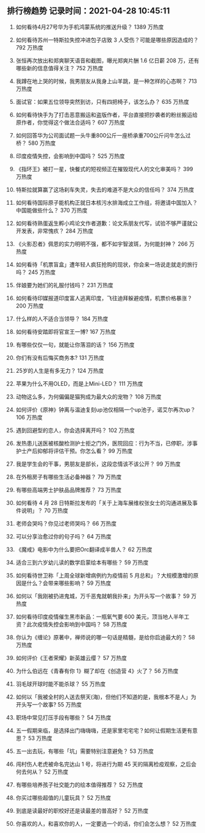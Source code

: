 
## 排行榜趋势 记录时间：2021-04-28 10:45:11
  
  1. 如何看待4月27号华为手机鸿蒙系统的推送升级？ 1389 万热度
    
  2. 如何看待苏州一特斯拉失控冲进包子店致 3 人受伤？可能是哪些原因造成的？ 792 万热度
    
  3. 张恒再次放出和郑爽聊天语音和截图，曝光郑爽片酬 1.6 亿日薪 208 万，还有哪些新的信息值得关注？ 752 万热度
    
  4. 我蹲在地上哭的时候，我男朋友从我身上山羊跳，是一种怎样的心态啊？ 713 万热度
    
  5. 面试官：如果五位领导突然到访，只有四把椅子，该怎么办？ 635 万热度
    
  6. 如何看待快手为了打击恶意搬运和盗版作者，平台直接把抄袭者的粉丝搬运给原作者，你觉得这个做法合适吗？ 607 万热度
    
  7. 如何回答华为公司面试题一头牛重800公斤一座桥承重700公斤问牛怎么过桥？ 580 万热度
    
  8. 印度疫情失控，会影响到中国吗？ 525 万热度
    
  9. 《指环王》被打一星，快餐式的短视频正在摧毁现代人的文化审美吗？ 399 万热度
    
  10. 特斯拉就算赢了这场刹车失灵，失去的难道不是大众的信任吗？ 374 万热度
    
  11. 如何看待国际原子能机构正就日本核污水排海成立工作组，将邀请中国加入？中国能做些什么？ 370 万热度
    
  12. 如何看待熟蛋返生孵小鸡论文作者道歉：论文系朋友代写，试验不够严谨就公开发表，非常愧疚？ 284 万热度
    
  13. 《火影忍者》佩恩的实力明明不强，都不如宇智波斑，为何能封神？ 266 万热度
    
  14. 如何看待「机票盲盒」遭年轻人疯狂抢购的现状，你会来一场说走就走的旅行吗？ 245 万热度
    
  15. 伴娘要为她们的礼服付钱吗？ 231 万热度
    
  16. 如何看待印媒报道印度富人逃离印度，飞往迪拜躲避疫情，机票价格暴涨？ 200 万热度
    
  17. 什么样的人不适合当领导？ 184 万热度
    
  18. 如何看待安踏即将官宣王一博? 167 万热度
    
  19. 有哪些仅仅一句，就能让你落泪的话？ 156 万热度
    
  20. 你们有没有后悔买商务本? 131 万热度
    
  21. 25岁的人生是有多无力？ 124 万热度
    
  22. 苹果为什么不用OLED，而是上Mini-LED？ 111 万热度
    
  23. 动物这么多，为何偏偏是猫狗成为最大众的宠物？ 108 万热度
    
  24. 如何评价《原神》钟离与温迪复刻up池仅相隔一个up池子，诺艾尔再次up？ 106 万热度
    
  25. 遇到回避型的恋人，你会选择离开吗？ 102 万热度
    
  26. 发热患儿送医被核酸检测护士拒之门外，医院回应：行为不当，已停职，涉事护士产后抑郁将评估干预。你怎么看？ 99 万热度
    
  27. 我是学生会的干事，男朋友是部长，这段恋情该不该公开？ 99 万热度
    
  28. 在外租房子有哪些生活必备神器？ 79 万热度
    
  29. 有哪些高端男士护肤品品牌推荐？ 73 万热度
    
  30. 如何看待 4 月 28 日特斯拉发布的「关于上海车展维权张女士的沟通进展及事件说明」？ 70 万热度
    
  31. 老师会哭吗？你见过老师哭吗？ 66 万热度
    
  32. 可以分享治愈过你的句子吗？ 64 万热度
    
  33. 《魔戒》电影中为什么要把Orc翻译成半兽人？ 62 万热度
    
  34. 适合三到六岁幼儿读的数学启蒙绘本有哪些？ 59 万热度
    
  35. 如何看待世卫称「上周全球新增病例约为疫情前 5 月总和」？大规模激增的原因是什么？会带来哪些影响？ 59 万热度
    
  36. 如何以「我刚被扔进鬼城，万千恶鬼就朝我扑来」为开头写一个故事？ 59 万热度
    
  37. 如何看待印度疫情催生黑市新品：一瓶氧气要 600 美元，顶当地人半年工资？此次疫情失控会影响到中国吗？ 58 万热度
    
  38. 你认为《缠论》原著中，禅师说的哪一句话是精髓，是给你启迪最大的？ 58 万热度
    
  39. 如何评价《王者荣耀》新英雄云缨？ 57 万热度
    
  40. 为什么伯远在《青春有你 1》糊了却在《创造营 4》火了？ 56 万热度
    
  41. 羽毛球开球时能不能杀球？ 55 万热度
    
  42. 如何以「我被全村的人送去祭天(海)，但他们不知道的是，我根本不是人」为开头写一个故事? 55 万热度
    
  43. 职场中常见打压手段有哪些？ 54 万热度
    
  44. 五一假期来临，是选择出门嗨嗨嗨，还是家里宅宅宅？如何让假期生活更有意思？ 53 万热度
    
  45. 五一出去玩，有哪些「坑」需要特别注意避免？ 53 万热度
    
  46. 闯村伤人老虎被命名完达山 1 号，将进行为期 45 天的隔离检疫观察，之后会何去何从？ 52 万热度
    
  47. 有哪些培养孩子社交能力的绘本值得推荐？ 52 万热度
    
  48. 你买过哪些超值的儿童玩具？ 52 万热度
    
  49. 到底是读最好的职校好还是读最差的普高好？ 52 万热度
    
  50. 你喜欢的人，和喜欢你的人，一定要选一个的话，你们会怎么想？ 52 万热度
    